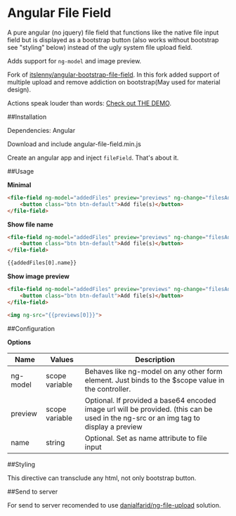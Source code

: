 Angular File Field
========================

A pure angular (no jquery) file field that functions like the native file input field but is displayed as a bootstrap button (also works without bootstrap see "styling" below) instead of the ugly system file upload field.

Adds support for `ng-model` and image preview.

Fork of [itslenny/angular-bootstrap-file-field](https://github.com/itslenny/angular-bootstrap-file-field). In this fork added support of multiple upload and remove addiction on bootstrap(May used for material design).

Actions speak louder than words: [Check out THE DEMO](http://itslenny.github.io/angular-bootstrap-file-field/).

##Installation

Dependencies: Angular

Download and include angular-file-field.min.js

Create an angular app and inject `fileField`. That's about it.

##Usage

**Minimal**

```html
<file-field ng-model="addedFiles" preview="previews" ng-change="filesAdded()" name="my_files[]">
	<button class="btn btn-default">Add file(s)</button>
</file-field>
```

**Show file name**

```html
<file-field ng-model="addedFiles" preview="previews" ng-change="filesAdded()" name="my_files[]">
	<button class="btn btn-default">Add file(s)</button>
</file-field>

{{addedFiles[0].name}}
```

**Show image preview**

```html
<file-field ng-model="addedFiles" preview="previews" ng-change="filesAdded()" name="my_files[]">
	<button class="btn btn-default">Add file(s)</button>
</file-field>

<img ng-src="{{previews[0]}}">
```


##Configuration

**Options**

| Name | Values | Description |
|---|---|---|
| ng-model | scope variable | Behaves like ng-model on any other form element. Just binds to the $scope value in the controller. |
| preview | scope variable | Optional. If provided a base64 encoded image url will be provided. (this can be used in the ng-src or an img tag to display a preview |
| name | string | Optional. Set as name attribute to file input |


##Styling

This directive can transclude any html, not only bootstrap button.

##Send to server

For send to server recomended to use [danialfarid/ng-file-upload](https://github.com/danialfarid/ng-file-upload) solution.


